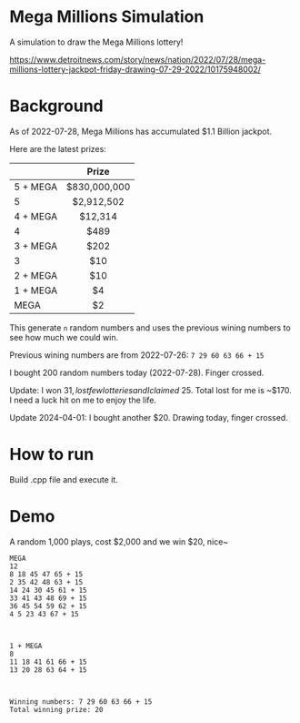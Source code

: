 # Mega Millions Simulation
A simulation to draw the Mega Millions lottery!

https://www.detroitnews.com/story/news/nation/2022/07/28/mega-millions-lottery-jackpot-friday-drawing-07-29-2022/10175948002/

# Background
As of 2022-07-28, Mega Millions has accumulated $1.1 Billion jackpot.

Here are the latest prizes:

|    |      Prize      |
|----------|:-------------:|
| 5 + MEGA |  $830,000,000 |
| 5 |    $2,912,502   |
| 4 + MEGA | $12,314 |
| 4 | $489 |
| 3 + MEGA | $202 |
| 3 | $10 |
| 2 + MEGA | $10 |
| 1 + MEGA | $4 |
| MEGA | $2 |

This generate `n` random numbers and uses the previous wining numbers to see how much we could win.

Previous wining numbers are from 2022-07-26: `7 29 60 63 66 + 15`

I bought 200 random numbers today (2022-07-28).  Finger crossed.

Update:  I won $31, lost few lotteries and I claimed ~$25.  Total lost for me is ~$170.  I need a luck hit on me to enjoy the life.

Update 2024-04-01:  I bought another $20.  Drawing today, finger crossed.

# How to run
Build .cpp file and execute it.

# Demo

A random 1,000 plays, cost $2,000 and we win $20, nice~
```
MEGA
12
8 18 45 47 65 + 15
2 35 42 48 63 + 15
14 24 30 45 61 + 15
33 41 43 48 69 + 15
36 45 54 59 62 + 15
4 5 23 43 67 + 15



1 + MEGA
8
11 18 41 61 66 + 15
13 20 28 63 64 + 15



Winning numbers: 7 29 60 63 66 + 15
Total winning prize: 20
```
